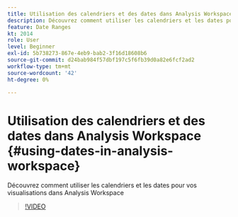 ```yaml
---
title: Utilisation des calendriers et des dates dans Analysis Workspace
description: Découvrez comment utiliser les calendriers et les dates pour vos visualisations dans Analysis Workspace
feature: Date Ranges
kt: 2014
role: User
level: Beginner
exl-id: 5b738273-867e-4eb9-bab2-3f16d18608b6
source-git-commit: d24bab984f57dbf197c5f6fb39d0a82e6fcf2ad2
workflow-type: tm+mt
source-wordcount: '42'
ht-degree: 0%

---
```


# Utilisation des calendriers et des dates dans Analysis Workspace {#using-dates-in-analysis-workspace}

Découvrez comment utiliser les calendriers et les dates pour vos visualisations dans Analysis Workspace

>[!VIDEO](https://video.tv.adobe.com/v/327346/?quality=12&learn=on&captions=fre_fr)
